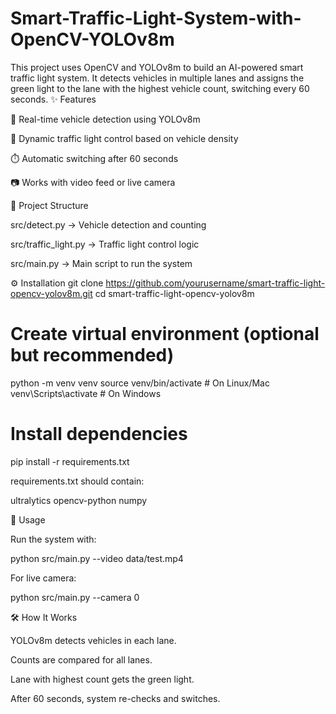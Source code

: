 # Smart-Traffic-Light-System-with-OpenCV-YOLOv8m
This project uses OpenCV and YOLOv8m to build an AI-powered smart traffic light system. It detects vehicles in multiple lanes and assigns the green light to the lane with the highest vehicle count, switching every 60 seconds.
✨ Features

🚗 Real-time vehicle detection using YOLOv8m

🔄 Dynamic traffic light control based on vehicle density

⏱️ Automatic switching after 60 seconds

📷 Works with video feed or live camera

📂 Project Structure

src/detect.py → Vehicle detection and counting

src/traffic_light.py → Traffic light control logic

src/main.py → Main script to run the system

⚙️ Installation
git clone https://github.com/yourusername/smart-traffic-light-opencv-yolov8m.git
cd smart-traffic-light-opencv-yolov8m

# Create virtual environment (optional but recommended)
python -m venv venv
source venv/bin/activate   # On Linux/Mac
venv\Scripts\activate      # On Windows

# Install dependencies
pip install -r requirements.txt


requirements.txt should contain:

ultralytics
opencv-python
numpy

🚀 Usage

Run the system with:

python src/main.py --video data/test.mp4


For live camera:

python src/main.py --camera 0

🛠️ How It Works

YOLOv8m detects vehicles in each lane.

Counts are compared for all lanes.

Lane with highest count gets the green light.

After 60 seconds, system re-checks and switches.
